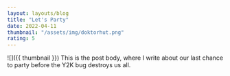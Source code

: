 ```yaml
---
layout: layouts/blog
title: "Let's Party"
date: 2022-04-11
thumbnail: "/assets/img/doktorhut.png"
rating: 5
---
```



![]({{ thumbnail }})
This is the post body, where I write about our last chance to party before the Y2K bug destroys us all. 